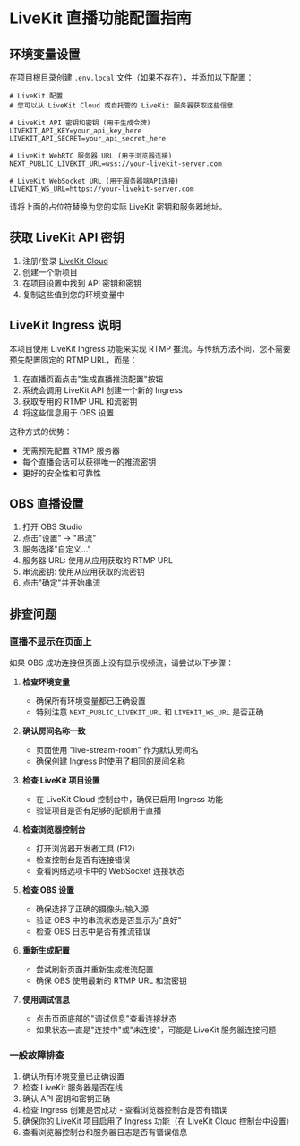 # LiveKit 直播功能配置指南

## 环境变量设置

在项目根目录创建 `.env.local` 文件（如果不存在），并添加以下配置：

```
# LiveKit 配置
# 您可以从 LiveKit Cloud 或自托管的 LiveKit 服务器获取这些信息

# LiveKit API 密钥和密钥 (用于生成令牌)
LIVEKIT_API_KEY=your_api_key_here
LIVEKIT_API_SECRET=your_api_secret_here

# LiveKit WebRTC 服务器 URL (用于浏览器连接)
NEXT_PUBLIC_LIVEKIT_URL=wss://your-livekit-server.com

# LiveKit WebSocket URL (用于服务器端API连接)
LIVEKIT_WS_URL=https://your-livekit-server.com
```

请将上面的占位符替换为您的实际 LiveKit 密钥和服务器地址。

## 获取 LiveKit API 密钥

1. 注册/登录 [LiveKit Cloud](https://livekit.io/)
2. 创建一个新项目
3. 在项目设置中找到 API 密钥和密钥
4. 复制这些值到您的环境变量中

## LiveKit Ingress 说明

本项目使用 LiveKit Ingress 功能来实现 RTMP 推流。与传统方法不同，您不需要预先配置固定的 RTMP URL，而是：

1. 在直播页面点击"生成直播推流配置"按钮
2. 系统会调用 LiveKit API 创建一个新的 Ingress
3. 获取专用的 RTMP URL 和流密钥
4. 将这些信息用于 OBS 设置

这种方式的优势：

- 无需预先配置 RTMP 服务器
- 每个直播会话可以获得唯一的推流密钥
- 更好的安全性和可靠性

## OBS 直播设置

1. 打开 OBS Studio
2. 点击"设置" -> "串流"
3. 服务选择"自定义..."
4. 服务器 URL: 使用从应用获取的 RTMP URL
5. 串流密钥: 使用从应用获取的流密钥
6. 点击"确定"并开始串流

## 排查问题

### 直播不显示在页面上

如果 OBS 成功连接但页面上没有显示视频流，请尝试以下步骤：

1. **检查环境变量**

   - 确保所有环境变量都已正确设置
   - 特别注意 `NEXT_PUBLIC_LIVEKIT_URL` 和 `LIVEKIT_WS_URL` 是否正确

2. **确认房间名称一致**

   - 页面使用 "live-stream-room" 作为默认房间名
   - 确保创建 Ingress 时使用了相同的房间名称

3. **检查 LiveKit 项目设置**

   - 在 LiveKit Cloud 控制台中，确保已启用 Ingress 功能
   - 验证项目是否有足够的配额用于直播

4. **检查浏览器控制台**

   - 打开浏览器开发者工具 (F12)
   - 检查控制台是否有连接错误
   - 查看网络选项卡中的 WebSocket 连接状态

5. **检查 OBS 设置**

   - 确保选择了正确的摄像头/输入源
   - 验证 OBS 中的串流状态是否显示为"良好"
   - 检查 OBS 日志中是否有推流错误

6. **重新生成配置**

   - 尝试刷新页面并重新生成推流配置
   - 确保 OBS 使用最新的 RTMP URL 和流密钥

7. **使用调试信息**
   - 点击页面底部的"调试信息"查看连接状态
   - 如果状态一直是"连接中"或"未连接"，可能是 LiveKit 服务器连接问题

### 一般故障排查

1. 确认所有环境变量已正确设置
2. 检查 LiveKit 服务器是否在线
3. 确认 API 密钥和密钥正确
4. 检查 Ingress 创建是否成功 - 查看浏览器控制台是否有错误
5. 确保你的 LiveKit 项目启用了 Ingress 功能（在 LiveKit Cloud 控制台中设置）
6. 查看浏览器控制台和服务器日志是否有错误信息

